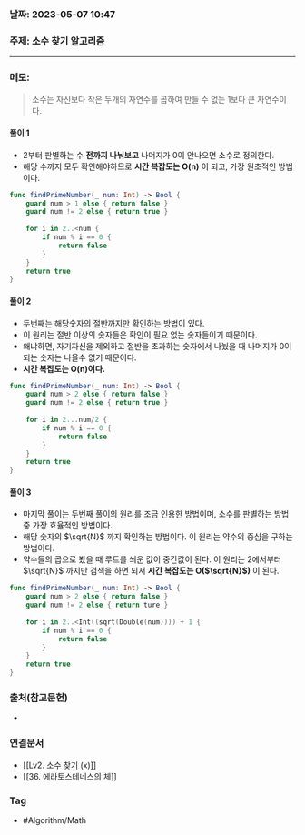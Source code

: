 ### 날짜: 2023-05-07 10:47

### 주제:  소수 찾기 알고리즘 
---
### 메모: 
> 소수는 자신보다 작은 두개의 자연수를 곱하여 만들 수 없는 1보다 큰 자연수이다. 
#### 풀이 1
- 2부터 판별하는 수 **전까지 나눠보고** 나머지가 0이 안나오면 소수로 정의한다. 
- 해당 수까지 모두 확인해야하므로 **시간 복잡도는 O(n)** 이 되고, 가장 원초적인 방법이다. 
~~~ swift 
func findPrimeNumber(_ num: Int) -> Bool { 
	guard num > 1 else { return false }
	guard num != 2 else { return true }
	
	for i in 2..<num { 
		if num % i == 0 { 
			return false 
		}
	}
	return true
}
~~~
#### 풀이 2
- 두번째는 해당숫자의 절반까지만 확인하는 방법이 있다. 
- 이 원리는 절반 이상의 숫자들은 확인이 필요 없는 숫자들이기 때문이다. 
- 왜냐하면, 자기자신을 제외하고 절반을  초과하는 숫자에서 나눴을 때 나머지가 0이 되는 숫자는 나올수 없기 때문이다. 
- **시간 복잡도는 O(n)이다.**
~~~ swift
func findPrimeNumber(_ num: Int) -> Bool { 
	guard num > 2 else { return false }
	guard num != 2 else { return true }
	
	for i in 2...num/2 { 
		if num % i == 0 { 
			return false 
		}
	} 
	return true
}
~~~
#### 풀이 3
- 마지막 풀이는 두번째 풀이의 원리를 조금 인용한 방법이며, 소수를 판별하는 방법 중 가장 효율적인 방법이다. 
- 해당 숫자의 $\sqrt{N}$ 까지 확인하는 방법이다. 이 원리는 약수의 중심을 구하는 방법이다.
- 약수들의 곱으로 봤을 때 루트를 씌운 값이 중간값이 된다. 이 원리는 2에서부터 $\sqrt{N}$ 까지만 검색을 하면 되서 **시간 복잡도는 O($\sqrt{N}$)** 이 된다.
~~~ swift 
func findPrimeNumber(_ num: Int) -> Bool { 
	guard num > 2 else { return false }
	guard num != 2 else { return ture }
	
	for i in 2..<Int((sqrt(Double(num)))) + 1 { 
		if num % i == 0 { 
			return false 
		}
	}
	return true
}
~~~

### 출처(참고문헌) 
- 

### 연결문서 
- [[Lv2. 소수 찾기 (x)]]
- [[36. 에라토스테네스의 체]]

### Tag
- #Algorithm/Math 